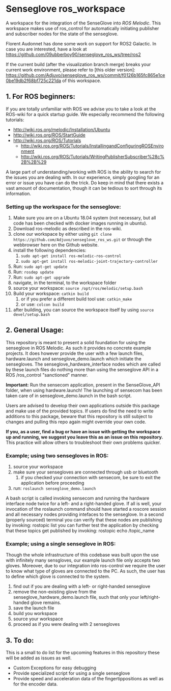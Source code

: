 # Senseglove ros_workspace
A workspace for the integration of the SenseGlove into _ROS Melodic_.
This workspace makes use of ros_control for automatically initiating publisher and subscriber nodes for the state of the senseglove.

Florent Audonnet has done some work on support for ROS2 Galactic. In case you are interested, have a look at https://github.com/09ubberboy90/senseglove_ros_ws/tree/ros2

If the current build (after the visualization branch merge) breaks your current work environment, please refer to [this older version]: https://github.com/Adjuvo/senseglove_ros_ws/commit/f0126b165fc865e1ce0be19db2f68bf725c221da of this workspace. 

## 1. For ROS beginners: ##
If you are totally unfamiliar with ROS we advise you to take a look at the ROS-wiki for a quick startup guide.
We especially recommend the following tutorials:
* http://wiki.ros.org/melodic/Installation/Ubuntu
* http://wiki.ros.org/ROS/StartGuide
* http://wiki.ros.org/ROS/Tutorials
    * http://wiki.ros.org/ROS/Tutorials/InstallingandConfiguringROSEnvironment
    * http://wiki.ros.org/ROS/Tutorials/WritingPublisherSubscriber%28c%2B%2B%29

A large part of understanding/working with ROS is the ability to search for the issues you are dealing with.
In our experience, simply googling for an error or issue you have can do the trick. Do keep in mind that there exists a
vast amount of documentation, though it can be tedious to sort through its information.

### Setting up the workspace for the senseglove: ###
1. Make sure you are on a Ubuntu 18.04 system (not necessary, but all code has been checked with docker images running in ubuntu).
2. Download ros-melodic as described in the ros-wiki.
3. clone our workspace by either using `git clone https://github.com/Adjuvo/senseglove_ros_ws.git` or through the webbrowser here on the Github website.
4. install the following dependencies:
    1. `sudo apt-get install ros-melodic-ros-control`
    2. `sudo apt-get install ros-melodic-joint-trajectory-controller`
5. Run: `sudo apt-get update`
6. Run: `rosdep update`
7. Run: `sudo apt-get upgrade`
8. navigate, in the terminal, to the workspace folder
9. source your workspace: `source /opt/ros/melodic/setup.bash`
10. Build your workspace: `catkin build`
    1. or if you prefer a different build tool use: `catkin_make`
    2. or use: `colcon build`
11. after building, you can source the workspace itself by using `source devel/setup.bash`

## 2. General Usage: ##
This repository is meant to present a solid foundation for using the senseglove in ROS Melodic. As such it provides no
concrete example projects. It does however provide the user with a few launch files, hardware.launch and senseglove_demo.launch
which initiate the sensegloves.
The senseglove_hardware_interface nodes which are called by these launch files do nothing more than using the senseglove API
in a ROS /ros_control "sanctioned" manner.

__Important:__ Run the sensecom application, present in the SenseGlove_API folder, when using hardware.launch! The launching of sensecom
has been taken care of in senseglove_demo.launch in the bash script.

Users are advised to develop their own applications outside this package and make use of the provided topics. If users do find the need to 
write additions to this package, beware that this repository is still subject to changes and pulling this repo again might override your own code.

**If you, as a user, find a bug or have an issue with getting the workspace up and running, we suggest you leave this as an issue on this repository.**
This practice will allow others to troubleshoot their own problems quicker.

### Example; using two sensegloves in ROS: ###
1. source your workspace
2. make sure your sensegloves are connected through usb or bluetooth
    1. if you checked your connection with sensecom, be sure to exit the application before proceeding
3. run: `roslaunch senseglove_demo.launch`

A bash script is called invoking sensecom and running the hardware interface node twice for a left- and a right-handed glove.
If all is well, your invocation of the roslaunch command should have started a roscore session and all necessary nodes providing intefaces to the senseglove.
In a second (properly sourced) terminal you can verify that these nodes are publishing by invoking: rostopic list
you can further test the application by checking that these topics get published by invoking: rostopic echo /topic_name

### Example; using a single senseglove in ROS: ###
Though the whole infrastructure of this codebase was built upon the use with infinitely many sensgloves, our example launch file only accepts two gloves.
Moreover, due to our integration into ros-control we require the user to know what type of gloves are connected to the PC.
As such, the user has to define which glove is connected to the system.

1. find out if you are dealing with a left- or right-handed senseglove
2. remove the non-existing glove from the senseglove_hardware_demo.launch file, such that only your left/right-handed glove remains.
3. save the launch file
4. build you workspace
5. source your workspace
6. proceed as if you were dealing with 2 sensegloves

## 3. To do: ##
This is a small to do list for the upcoming features in this repository these will be added as issues as well.
* Custom Exceptions for easy debugging
* Provide specialized script for using a single senseglove
* Provide speed and acceleration data of the fingertippositions as well as for the encoder data.
